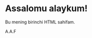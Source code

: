<!DOCTYPE html>
<html lang="uz">
<head>
  <meta charset="UTF-8"> <!-- Harflar to‘g‘ri chiqishi uchun -->
  <meta name="viewport" content="width=device-width, initial-scale=1.0"> <!-- Telefonlarga moslashadi -->
  <title>Mening Saytim</title> <!-- Brauzer oynasida ko‘rinadigan nom -->
</head>
<body>

  <h1>Assalomu alaykum!</h1>
  <p>Bu mening birinchi HTML sahifam.</p>
<p>A.A.F</p>

</body>
</html>
